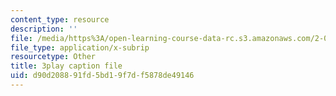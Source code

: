```yaml
---
content_type: resource
description: ''
file: /media/https%3A/open-learning-course-data-rc.s3.amazonaws.com/2-003sc-engineering-dynamics-fall-2011/d90d208891fd5bd19f7df5878de49146_pYZMNOuRwk0.vtt
file_type: application/x-subrip
resourcetype: Other
title: 3play caption file
uid: d90d2088-91fd-5bd1-9f7d-f5878de49146
---
```

